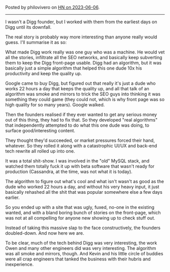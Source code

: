 Posted by philovivero on [HN on 2023-06-06](https://news.ycombinator.com/item?id=36217321).

---

I wasn't a Digg founder, but I worked with them from the earliest days on Digg until its downfall.

The real story is probably way more interesting than anyone really would guess. I'll summarise it as so:

What made Digg work really was one guy who was a machine. He would vet all the stories, infiltrate all the SEO networks, and basically keep subverting them to keep the Digg front-page usable. Digg had an algorithm, but it was basically just a simple algorithm that helped this one dude 10x his productivity and keep the quality up.

Google came to buy Digg, but figured out that really it's just a dude who works 22 hours a day that keeps the quality up, and all that talk of an algorithm was smoke and mirrors to trick the SEO guys into thinking it was something they could game (they could not, which is why front page was so high quality for so many years). Google walked.

Then the founders realised if they ever wanted to get any serious money out of this thing, they had to fix that. So they developed "real algorithms" that independently attempted to do what this one dude was doing, to surface good/interesting content.

They thought they'd succeeded, or market pressures forced their hand, whatever. So they rolled it along with a catastrophic UI/UX and back-end tech rewrite all rolled up into one.

It was a total shit-show. I was involved in the "old" MySQL stack, and watched them totally fuck it up with beta software that wasn't ready for production (Cassandra, at the time, was not what it is today).

The algorithm to figure out what's cool and what isn't wasn't as good as the dude who worked 22 hours a day, and without his very heavy input, it just basically rehashed all the shit that was popular somewhere else a few days earlier.

So you ended up with a site that was ugly, fuxed, no-one in the existing wanted, and with a bland boring bunch of stories on the front-page, which was not at all compelling for anyone new showing up to check stuff out.

Instead of taking this massive slap to the face constructively, the founders doubled-down. And now here we are.

To be clear, much of the tech behind Digg was very interesting, the work Owen and many other engineers did was very interesting. The algorithm was all smoke and mirrors, though. And Kevin and his little circle of buddies were all crap engineers that tanked the business with their hubris and inexperience.